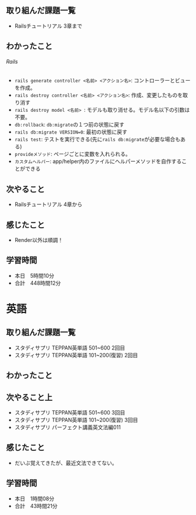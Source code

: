 ## 取り組んだ課題一覧
- Railsチュートリアル 3章まで
## わかったこと
###### Rails
- `rails generate controller <名前> <アクション名>`: コントローラーとビューを作成。
- `rails destroy controller <名前> <アクション名>`: 作成、変更したものを取り消す
- `rails destroy model <名前> `: モデルも取り消せる。モデル名以下の引数は不要。
- `db:rollback`: `db:migrate`の１つ前の状態に戻す
- `rails db:migrate VERSION=0`: 最初の状態に戻す
- `rails test`: テストを実行できる(先に`rails db:migrate`が必要な場合もある)
- `provideメソッド`: ページごとに変数を入れられる。
- `カスタムヘルパー`: app/helper内のファイルにヘルパーメソッドを自作することができる
## 次やること
- Railsチュートリアル 4章から
## 感じたこと
- Render以外は順調！
## 学習時間
- 本日　5時間10分
- 合計　448時間12分


# 英語
## 取り組んだ課題一覧
- スタディサプリ TEPPAN英単語 501~600 2回目
- スタディサプリ TEPPAN英単語 101~200(復習) 2回目
## わかったこと
## 次やること上
- スタディサプリ TEPPAN英単語 501~600 3回目
- スタディサプリ TEPPAN英単語 101~200(復習) 3回目
- スタディサプリ パーフェクト講義英文法編011
## 感じたこと
- だいぶ覚えてきたが、最近文法できてない。
## 学習時間
- 本日　1時間08分
- 合計　43時間21分